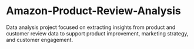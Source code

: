 # Amazon-Product-Review-Analysis
Data analysis project  focused on extracting insights from product and customer review data to support product improvement, marketing strategy, and customer engagement.

